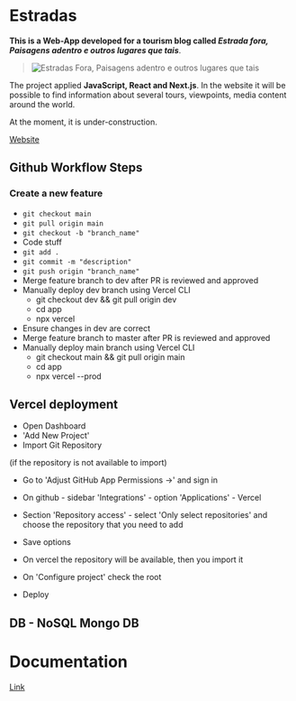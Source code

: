 # Estradas

**This is a Web-App developed for a tourism blog called _Estrada fora, Paisagens adentro e outros lugares que tais_**.

> ![Estradas Fora, Paisagens adentro e outros lugares que tais](https://estradas-website.s3.amazonaws.com/Estradas/icons/logos/logo-estradas4.png)

The project applied **JavaScript, React and Next.js**.
In the website it will be possible to find information about several tours, viewpoints, media content around the world.

At the moment, it is under-construction.

[Website](https://roads-blog.vercel.app/)

## Github Workflow Steps

### Create a new feature

- `git checkout main`
- `git pull origin main`
- `git checkout -b "branch_name"`
- Code stuff
- `git add .`
- `git commit -m "description"`
- `git push origin "branch_name"`
- Merge feature branch to dev after PR is reviewed and approved
- Manually deploy dev branch using Vercel CLI
  - git checkout dev && git pull origin dev
  - cd app
  - npx vercel
- Ensure changes in dev are correct
- Merge feature branch to master after PR is reviewed and approved
- Manually deploy main branch using Vercel CLI
  - git checkout main && git pull origin main
  - cd app
  - npx vercel --prod

## Vercel deployment

- Open Dashboard
- 'Add New Project'
- Import Git Repository

(if the repository is not available to import)

- Go to 'Adjust GitHub App Permissions →' and sign in
- On github - sidebar 'Integrations' - option 'Applications' - Vercel
- Section 'Repository access' - select 'Only select repositories' and choose the repository that you need to add
- Save options

- On vercel the repository will be available, then you import it
- On 'Configure project' check the root
- Deploy

## DB - NoSQL Mongo DB

# Documentation

[Link](https://www.mongodb.com/developer/languages/javascript/nextjs-with-mongodb/)
